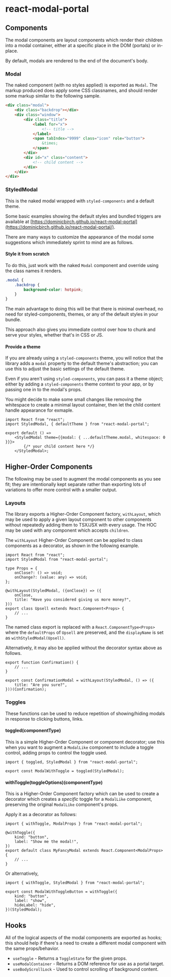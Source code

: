 # react-modal-portal
## Components
The modal components are layout components which render their children into a modal container, either at a specific place in the DOM (portals) or in-place.  

By default, modals are rendered to the end of the document's body.

### Modal
The naked component (with no styles applied) is exported as `Modal`.  The markup produced does apply some CSS classnames, and should render some markup similar to the following sample.
```html
<div class="modal">
    <div class="backdrop"></div>
    <div class="window">
        <div class="title">
            <label for="x">
                <!-- title -->
            </label>
            <span tabIndex="9999" class="icon" role="button">
                &times;
            </span>
        </div>
        <div id="x" class="content">
            <!-- child content -->
        </div>
    </div>
</div>
```

### StyledModal
This is the naked modal wrapped with `styled-components` and a default theme.

Some basic examples showing the default styles and bundled triggers are available at [https://dominicbirch.github.io/react-modal-portal](https://dominicbirch.github.io/react-modal-portal/).

There are many ways to customize the appearance of the modal some suggestions which immediately sprint to mind are as follows.
#### Style it from scratch
To do this, just work with the naked `Modal` component and override using the class names it renders.
```scss
.modal {
    .backdrop {
        background-color: hotpink;
    }
}
```
The main advantage to doing this will be that there is minimal overhead, no need for styled-components, themes, or any of the default styles in your bundle.  

This approach also gives you immediate control over how to chunk and serve your styles, whether that's in CSS or JS.

#### Provide a theme
If you are already using a `styled-components` theme, you will notice that the library adds a `modal` property to the default theme's abstraction; you can use this to adjust the basic settings of the default theme.

Even if you aren't using `styled-components`, you can pass it a theme object; either by adding a `styled-components` theme context to your app, or by passing one in to the modal's props.

You might decide to make some small changes like removing the whitespace to create a minimal layout container, then let the child content handle appearance for exmaple.
```tsx
import React from "react";
import StyledModal, { defaultTheme } from "react-modal-portal";

export default () => 
    <StyledModal theme={{modal: { ...defaultTheme.modal, whitespace: 0 }}}>
        {/* your child content here */}
    </StyledModal>;
```

## Higher-Order Components
The following may be used to augment the modal components as you see fit; they are intentionally kept separate rather than exporting lots of variations to offer more control with a smaller output.
### Layouts
The library exports a Higher-Order Component factory, `withLayout`, which may be used to apply a given layout component to other components without repeatedly adding them to TSX/JSX with every usage.  The HOC may be used with any component which accepts `children`.

The `withLayout` Higher-Order Component can be applied to class components as a decorator, as shown in the following example.
```tsx
import React from "react";
import StyledModal from "react-modal-portal";

type Props = {
    onClose?: () => void;
    onChange?: (value: any) => void;
};

@withLayout(StyledModal, ({onClose}) => ({
    onClose,
    title: "Have you considered giving us more money?",
}))
export class Upsell extends React.Component<Props> {
    // ...
}
```
The named class export is replaced with a `React.ComponentType<Props>` where the `defaultProps` of `Upsell` are preserved, and the `displayName` is set as `withStyledModal(Upsell)`.

Alternatively, it may also be applied without the decorator syntax above as follows.
```tsx
export function Confirmation() {
    // ...
}

export const ConfirmationModal = withLayout(StyledModal, () => ({
    title: "Are you sure?",
}))(Confirmation);
```

### Toggles
These functions can be used to reduce repetition of showing/hiding modals in response to clicking buttons, links.
#### toggled(componentType)
This is a simple Higher-Order Component or component decorator; use this when you want to augment a `ModalLike` component to include a toggle control, adding props to control the toggle used.
```tsx
import { toggled, StyledModal } from "react-modal-portal";

export const ModalWithToggle = toggled(StyledModal);
```
#### withToggle(toggleOptions)(componentType)
This is a Higher-Order Component factory which can be used to create a decorator which creates a _specific_ toggle for a `ModalLike` component, preserving the original `ModalLike` component's props.

Apply it as a decorator as follows:
```tsx
import { withToggle, ModalProps } from "react-modal-portal";

@withToggle({
    kind: "button",
    label: "Show me the modal!",
})
export default class MyFancyModal extends React.Component<ModalProps> {
    // ...
}
```
Or alternatively,
```tsx
import { withToggle, StyledModal } from "react-modal-portal";

export const ModalWithToggleButton = withToggle({ 
    kind: "button",
    label: "show",
    hideLabel: "hide",
})(StyledModal);
```

## Hooks
All of the logical aspects of the modal components are exported as hooks; this should help if there's a need to create a different modal component with the same props/behavior.
* `useToggle` - Returns a `ToggleState` for the given props.
* `useModalContainer` - Returns a DOM reference for use as a portal target.
* `useBodyScrollLock` - Used to control scrolling of background content.